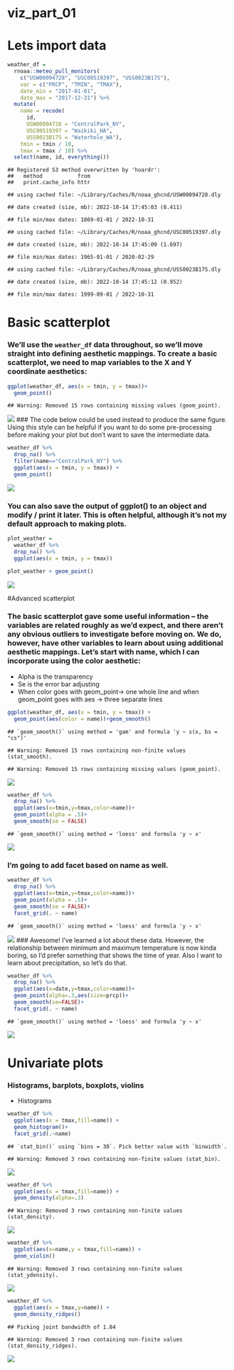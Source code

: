 viz_part_01
================

# Lets import data

``` r
weather_df = 
  rnoaa::meteo_pull_monitors(
    c("USW00094728", "USC00519397", "USS0023B17S"),
    var = c("PRCP", "TMIN", "TMAX"), 
    date_min = "2017-01-01",
    date_max = "2017-12-31") %>%
  mutate(
    name = recode(
      id, 
      USW00094728 = "CentralPark_NY", 
      USC00519397 = "Waikiki_HA",
      USS0023B17S = "Waterhole_WA"),
    tmin = tmin / 10,
    tmax = tmax / 10) %>%
  select(name, id, everything())
```

    ## Registered S3 method overwritten by 'hoardr':
    ##   method           from
    ##   print.cache_info httr

    ## using cached file: ~/Library/Caches/R/noaa_ghcnd/USW00094728.dly

    ## date created (size, mb): 2022-10-14 17:45:03 (8.411)

    ## file min/max dates: 1869-01-01 / 2022-10-31

    ## using cached file: ~/Library/Caches/R/noaa_ghcnd/USC00519397.dly

    ## date created (size, mb): 2022-10-14 17:45:09 (1.697)

    ## file min/max dates: 1965-01-01 / 2020-02-29

    ## using cached file: ~/Library/Caches/R/noaa_ghcnd/USS0023B17S.dly

    ## date created (size, mb): 2022-10-14 17:45:12 (0.952)

    ## file min/max dates: 1999-09-01 / 2022-10-31

# Basic scatterplot

### We’ll use the `weather_df` data throughout, so we’ll move straight into defining aesthetic mappings. To create a basic scatterplot, we need to map variables to the X and Y coordinate aesthetics:

``` r
ggplot(weather_df, aes(x = tmin, y = tmax))+
  geom_point()
```

    ## Warning: Removed 15 rows containing missing values (geom_point).

![](viz_part_01_files/figure-gfm/unnamed-chunk-3-1.png)<!-- --> \### The
code below could be used instead to produce the same figure. Using this
style can be helpful if you want to do some pre-processing before making
your plot but don’t want to save the intermediate data.

``` r
weather_df %>%
  drop_na() %>% 
  filter(name=="CentralPark_NY") %>% 
  ggplot(aes(x = tmin, y = tmax)) + 
  geom_point()
```

![](viz_part_01_files/figure-gfm/unnamed-chunk-4-1.png)<!-- -->

### You can also save the output of ggplot() to an object and modify / print it later. This is often helpful, although it’s not my default approach to making plots.

``` r
plot_weather = 
  weather_df %>%
  drop_na() %>% 
  ggplot(aes(x = tmin, y = tmax)) 

plot_weather + geom_point()
```

![](viz_part_01_files/figure-gfm/unnamed-chunk-5-1.png)<!-- -->

\#Advanced scatterplot

### The basic scatterplot gave some useful information – the variables are related roughly as we’d expect, and there aren’t any obvious outliers to investigate before moving on. We do, however, have other variables to learn about using additional aesthetic mappings. Let’s start with name, which I can incorporate using the color aesthetic:

-   Alpha is the transparency
-   Se is the error bar adjusting
-   When color goes with geom_point-\> one whole line and when
    geom_point goes with aes -\> three separate lines

``` r
ggplot(weather_df, aes(x = tmin, y = tmax)) + 
  geom_point(aes(color = name))+geom_smooth()
```

    ## `geom_smooth()` using method = 'gam' and formula 'y ~ s(x, bs = "cs")'

    ## Warning: Removed 15 rows containing non-finite values (stat_smooth).

    ## Warning: Removed 15 rows containing missing values (geom_point).

![](viz_part_01_files/figure-gfm/unnamed-chunk-6-1.png)<!-- -->

``` r
weather_df %>% 
  drop_na() %>% 
  ggplot(aes(x=tmin,y=tmax,color=name))+
  geom_point(alpha = .5)+
  geom_smooth(se = FALSE)
```

    ## `geom_smooth()` using method = 'loess' and formula 'y ~ x'

![](viz_part_01_files/figure-gfm/unnamed-chunk-6-2.png)<!-- -->

### I’m going to add facet based on name as well.

``` r
weather_df %>% 
  drop_na() %>% 
  ggplot(aes(x=tmin,y=tmax,color=name))+
  geom_point(alpha = .5)+
  geom_smooth(se = FALSE)+
  facet_grid(. ~ name)
```

    ## `geom_smooth()` using method = 'loess' and formula 'y ~ x'

![](viz_part_01_files/figure-gfm/unnamed-chunk-7-1.png)<!-- --> \###
Awesome! I’ve learned a lot about these data. However, the relationship
between minimum and maximum temperature is now kinda boring, so I’d
prefer something that shows the time of year. Also I want to learn about
precipitation, so let’s do that.

``` r
weather_df %>% 
  drop_na() %>% 
  ggplot(aes(x=date,y=tmax,color=name))+
  geom_point(alpha=.3,aes(size=prcp))+
  geom_smooth(se=FALSE)+
  facet_grid(. ~ name)
```

    ## `geom_smooth()` using method = 'loess' and formula 'y ~ x'

![](viz_part_01_files/figure-gfm/unnamed-chunk-8-1.png)<!-- -->

# Univariate plots

### Histograms, barplots, boxplots, violins

-   Histograms

``` r
weather_df %>% 
  ggplot(aes(x = tmax,fill=name)) + 
  geom_histogram()+
  facet_grid(.~name)
```

    ## `stat_bin()` using `bins = 30`. Pick better value with `binwidth`.

    ## Warning: Removed 3 rows containing non-finite values (stat_bin).

![](viz_part_01_files/figure-gfm/Histograms-1.png)<!-- -->

``` r
weather_df %>% 
  ggplot(aes(x = tmax,fill=name)) + 
  geom_density(alpha=.3)
```

    ## Warning: Removed 3 rows containing non-finite values (stat_density).

![](viz_part_01_files/figure-gfm/Density%20plot-1.png)<!-- -->

``` r
weather_df %>% 
  ggplot(aes(x=name,y = tmax,fill=name)) + 
  geom_violin()
```

    ## Warning: Removed 3 rows containing non-finite values (stat_ydensity).

![](viz_part_01_files/figure-gfm/boxplots-1.png)<!-- -->

``` r
weather_df %>% 
  ggplot(aes(x = tmax,y=name)) + 
  geom_density_ridges()
```

    ## Picking joint bandwidth of 1.84

    ## Warning: Removed 3 rows containing non-finite values (stat_density_ridges).

![](viz_part_01_files/figure-gfm/ridgeplot-1.png)<!-- -->
